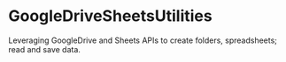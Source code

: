 # GoogleDriveSheetsUtilities
Leveraging GoogleDrive and Sheets APIs to create folders, spreadsheets; read and save data.
